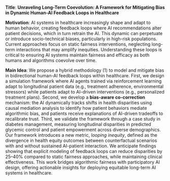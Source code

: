 **Title**: **Unraveling Long-Term Coevolution: A Framework for Mitigating Bias in Dynamic Human-AI Feedback Loops in Healthcare**

**Motivation**: AI systems in healthcare increasingly shape and adapt to human behavior, creating feedback loops where AI recommendations alter patient decisions, which in turn retrain the AI. This dynamic can perpetuate or introduce socio-technical biases, particularly in high-risk populations. Current approaches focus on static fairness interventions, neglecting long-term interactions that may amplify inequities. Understanding these loops is critical to ensuring AI systems maintain fairness and efficacy as both humans and algorithms coevolve over time.

**Main Idea**: We propose a hybrid methodology (1) to model and mitigate bias in bidirectional human-AI feedback loops within healthcare. First, we design a simulation framework where AI agents trained via reinforcement learning adapt to longitudinal patient data (e.g., treatment adherence, environmental stressors) while patients adapt to AI-driven interventions (e.g., personalized treatment plans). Second, we develop a **bias-aware co-correction** mechanism: the AI dynamically tracks shifts in health disparities using causal mediation analysis to identify how patient behaviors mediate algorithmic bias, and patients receive explanations of AI-driven tradeoffs to recalibrate trust. Third, we validate the framework through a case study in diabetes management, measuring longitudinal disparities in predicted glycemic control and patient empowerment across diverse demographics. Our framework introduces a new metric, *looping inequity*, defined as the divergence in health equity outcomes between counterfactual scenarios with and without sustained AI-patient interaction. We anticipate findings showing that explicit modeling of feedback loops can reduce disparities by 25–40% compared to static fairness approaches, while maintaining clinical effectiveness. This work bridges algorithmic fairness with participatory AI design, offering actionable insights for deploying equitable long-term AI systems in healthcare.